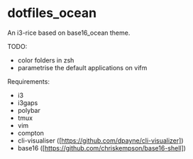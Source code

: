# dotfiles_ocean
An i3-rice based on base16_ocean theme.

TODO:
 - color folders in zsh
 - parametrise the default applications on vifm


Requirements:
 - i3
 - i3gaps
 - polybar
 - tmux
 - vim
 - compton
 - cli-visualiser ([https://github.com/dpayne/cli-visualizer])
 - base16 ([https://github.com/chriskempson/base16-shell])
